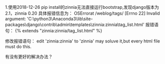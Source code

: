 1.使用2018-12-26  pip install的zinnia无法直接运行bootstrap,发现django版本为2.1，zinnia 0.20
具体报错信息为：
OSErrorat /weblog/tags/
[Errno 22] Invalid argument: 'C:\\python3\\Anaconda3\\lib\\site-packages\\django\\contrib\\admin\\templates\\zinnia:zinnia\\tag_list.html'
报错语句：
{% extends "zinnia:zinnia/tag_list.html" %}

修改报错语句：
edit 'zinnia:zinnia' to 'zinnia' may soluve it,but every html file must do this.

有没有更好的解决办法？


